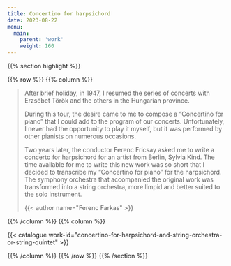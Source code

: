 ```yaml
---
title: Concertino for harpsichord
date: 2023-08-22
menu:
  main:
    parent: 'work'
    weight: 160
---
```


{{% section highlight %}}

{{% row %}}
{{% column %}}

> After brief holiday, in 1947, I resumed the series of concerts with Erzsébet Török and the others in 
> the Hungarian province.
>
> During this tour, the desire came to me to compose a “Concertino for piano” that I could add to the 
> program of our concerts. Unfortunately, I never had the opportunity to play it myself, but it was 
> performed by other pianists on numerous occasions. 
> 
> Two years later, the conductor Ferenc Fricsay asked me to write a concerto for harpsichord for an 
> artist from Berlin, Sylvia Kind. The time available for me to write this new work was so short that I 
> decided to transcribe my “Concertino for piano” for the harpsichord. The symphony orchestra that 
> accompanied the original work was transformed into a string orchestra, more limpid and better suited 
> to the solo instrument.
>
> {{< author name="Ferenc Farkas" >}}
> 

{{% /column %}}
{{% column %}}


{{< catalogue work-id="concertino-for-harpsichord-and-string-orchestra-or-string-quintet" >}}

{{% /column %}}
{{% /row %}}
{{% /section %}}